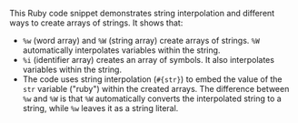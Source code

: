 This Ruby code snippet demonstrates string interpolation and different ways to create arrays of strings. It shows that:

- `%w` (word array) and `%W` (string array) create arrays of strings.  `%W` automatically interpolates variables within the string.
- `%i` (identifier array) creates an array of symbols.  It also interpolates variables within the string.
- The code uses string interpolation (`#{str}`) to embed the value of the `str` variable ("ruby") within the created arrays. The difference between `%w` and `%W` is that `%W` automatically converts the interpolated string to a string, while `%w` leaves it as a string literal.
